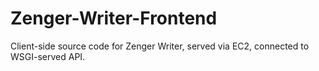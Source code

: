 # Zenger-Writer-Frontend
Client-side source code for Zenger Writer, served via EC2, connected to WSGI-served API. 
